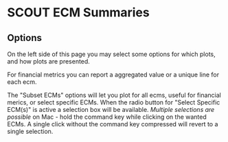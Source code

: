 # SCOUT ECM Summaries

## Options
On the left side of this page you may select some options for which plots, and
how plots are presented.

For financial metrics you can report a aggregated value or a unique line for
each ecm.

The "Subset ECMs" options will let you plot for all ecms, useful for financial
merics, or select specific ECMs.  When the radio button for "Select Specific
ECM(s)" is active a selection box will be available.  _Multiple selections are
possible_ on Mac - hold the command key while clicking on the wanted ECMs.  A
single click without the command key compressed will revert to a single
selection.
